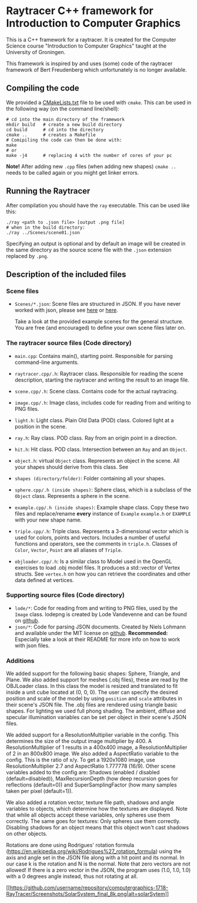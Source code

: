 # Raytracer C++ framework for Introduction to Computer Graphics

This is a C++ framework for a raytracer. It is created for the Computer
Science course "Introduction to Computer Graphics" taught at the
University of Groningen.

This framework is inspired by and uses (some) code of the raytracer framework of
Bert Freudenberg which unfortunately is no longer available.

## Compiling the code

We provided a [CMakeLists.txt](CMakeLists.txt) file to be used with `cmake`.
This can be used in the following way (on the command line/shell):
```
# cd into the main directory of the framework
mkdir build   # create a new build directory
cd build      # cd into the directory
cmake ..      # creates a Makefile
# Comipiling the code can then be done with:
make
# or
make -j4      # replacing 4 with the number of cores of your pc
```
**Note!** After adding new `.cpp` files (when adding new shapes)
`cmake ..` needs to be called again or you might get linker errors.

## Running the Raytracer
After compilation you should have the `ray` executable.
This can be used like this:
```
./ray <path to .json file> [output .png file]
# when in the build directory:
./ray ../Scenes/scene01.json
```
Specifying an output is optional and by default an image will be created in
the same directory as the source scene file with the `.json` extension replaced
by `.png`.

## Description of the included files

### Scene files
* `Scenes/*.json`: Scene files are structured in JSON. If you have never
    worked with json, please see [here](https://en.wikipedia.org/wiki/JSON#Data_types,_syntax_and_example)
    or [here](https://www.json.org/).

    Take a look at the provided example scenes for the general structure.
    You are free (and encouraged) to define your own scene files later on.

### The raytracer source files (Code directory)

* `main.cpp`: Contains main(), starting point. Responsible for parsing
    command-line arguments.

* `raytracer.cpp/.h`: Raytracer class. Responsible for reading the scene
    description, starting the raytracer and writing the result to an image file.

* `scene.cpp/.h`: Scene class. Contains code for the actual raytracing.

* `image.cpp/.h`: Image class, includes code for reading from and writing to PNG
    files.

* `light.h`: Light class. Plain Old Data (POD) class. Colored light at a
    position in the scene.

* `ray.h`: Ray class. POD class. Ray from an origin point in a direction.

* `hit.h`: Hit class. POD class. Intersection between an `Ray` and an `Object`.

* `object.h`: virtual `Object` class. Represents an object in the scene.
    All your shapes should derive from this class. See

* `shapes (directory/folder)`: Folder containing all your shapes.

* `sphere.cpp/.h (inside shapes)`: Sphere class, which is a subclass of the
    `Object` class. Represents a sphere in the scene.

* `example.cpp/.h (inside shapes)`: Example shape class. Copy these two files
    and replace/rename **every** instance of `Example` `example.h` or `EXAMPLE`
    with your new shape name.

* `triple.cpp/.h`: Triple class. Represents a 3-dimensional vector which is
    used for colors, points and vectors.
    Includes a number of useful functions and operators, see the comments in
    `triple.h`.
    Classes of `Color`, `Vector`, `Point` are all aliases of `Triple`.

* `objloader.cpp/.h`: Is a similar class to Model used in the OpenGL
    exercises to load .obj model files. It produces a std::vector
    of Vertex structs. See `vertex.h` on how you can retrieve the
    coordinates and other data defined at vertices.

### Supporting source files (Code directory)

* `lode/*`: Code for reading from and writing to PNG files,
    used by the `Image` class.
    lodepng is created by Lode Vandevenne and can be found on
    [github](https://github.com/lvandeve/lodepng).
* `json/*`: Code for parsing JSON documents.
    Created by Niels Lohmann and available under the MIT license on
    [github](https://github.com/nlohmann/json).
    **Recommended:** Especially take a look at their README for more
    info on how to work with json files.


### Additions

We added support for the following basic shapes: Sphere, Triangle, and Plane.
We also added support for meshes (.obj files), these are read by the OBJLoader class. In this class the model is resized and translated to fit inside a unit cube located at (0, 0, 0). The user can specify the desired position and scale of the model by using `position` and `scale` attributes in their scene's JSON file. The .obj files are rendered using triangle basic shapes.
For lighting we used full phong shading. The ambient, diffuse and specular illumination variables can be set per object in their scene's JSON files.

We added support for a ResolutionMultiplier variable in the config. This determines the size of the output image multiplier by 400. A ResolutionMultiplier of 1 results in a 400x400 image, a ResolutionMultiplier of 2 in an 800x800 image. We also added a AspectRatio variable to the config. This is the ratio of x/y. To get a 1920x1080 image, use ResolutionMultiplier 2.7 and AspectRatio 1.777778 (16/9).
Other scene variables added to the config are: Shadows (enabled / disabled (default=disabled)), MaxRecursionDepth (how deep recursion goes for reflections (default=0)) and SuperSamplingFactor (how many samples taken per pixel (default=1)).

We also added a rotation vector, texture file path, shadows and angle variables to objects, which determine how the textures are displayed. Note that while all objects accept these variables, only spheres use them correctly. The same goes for textures: Only spheres use them correctly. Disabling shadows for an object means that this object won't cast shadows on other objects.

Rotations are done using Rodrigues' rotation formula (https://en.wikipedia.org/wiki/Rodrigues%27_rotation_formula) using the axis and angle set in the JSON file along with a hit point and its normal. In our case k is the rotation and N is the normal. Note that zero vectors are not allowed! If there is a zero vector in the JSON, the program uses (1.0, 1.0, 1.0) with a 0 degrees angle instead, thus not rotating at all.


[[https://github.com/username/repository/computergraphics-1718-RayTracer/Screenshots/SolarSystem_final_8k.png|alt=solarSytem]]
